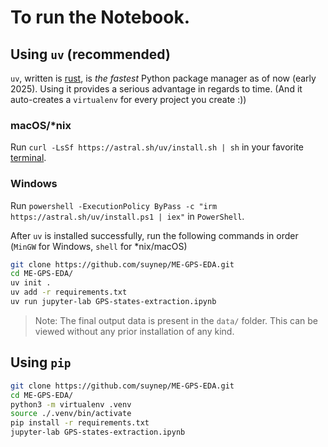# To run the Notebook. 

## Using `uv` (recommended)

`uv`, written is [rust](https://www.rust-lang.org/), is *the fastest* Python package manager as of now (early 2025). Using it provides a serious advantage in regards to time. (And it auto-creates a `virtualenv` for every project you create :))

### macOS/\*nix
Run `curl -LsSf https://astral.sh/uv/install.sh | sh` in your favorite [terminal](https://sw.kovidgoyal.net/kitty/).

### Windows
Run `powershell -ExecutionPolicy ByPass -c "irm https://astral.sh/uv/install.ps1 | iex"` in `PowerShell`.


After `uv` is installed successfully, run the following commands in order (`MinGW` for Windows, `shell` for \*nix/macOS)

```bash
git clone https://github.com/suynep/ME-GPS-EDA.git
cd ME-GPS-EDA/
uv init .
uv add -r requirements.txt
uv run jupyter-lab GPS-states-extraction.ipynb
```


> Note: The final output data is present in the `data/` folder. This can be viewed without any prior installation of any kind.


## Using `pip`

```bash
git clone https://github.com/suynep/ME-GPS-EDA.git
cd ME-GPS-EDA/
python3 -m virtualenv .venv
source ./.venv/bin/activate
pip install -r requirements.txt
jupyter-lab GPS-states-extraction.ipynb
```

